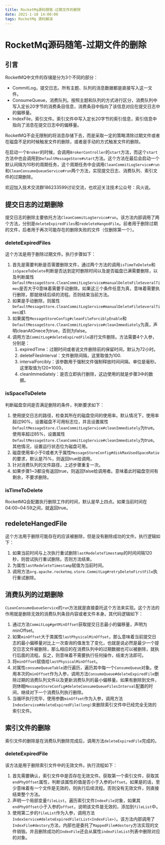 ```yaml
---
title: RocketMq源码随笔-过期文件的删除
date: 2021-1-18 14:00:00
tags: RocketMq 源码解读
---
```

# RocketMq源码随笔-过期文件的删除

## 引言

RocketMQ中文件的存储是分为3个不同的部分：

+ CommitLog，提交日志。所有主题、队列的消息数据都是直接写入这一文件。
+ ConsumeQueue，消费队列。按照主题和队列的方式进行区分，消费队列中写入定长20字节的消费条目信息，消费条目中指向了该信息对应在提交日志中的偏移量。
+ IndexFile，索引文件。索引文件中写入定长20字节的索引信息，索引信息中指向了消息在提交日志中的偏移量。

RocketMQ不会无限制的将消息存储下去，而是采取一定的策略清除过期文件或者在磁盘不足的时候触发文件的删除，或者是手动的方式触发文件的删除。

在启动一个`Broker`的时候，会调用`BrokerController`的`start`方法，而这个`start`方法中也会调用到`DefaultMessageStore#start`方法。这个方法在最后会启动一个默认间隔为10秒的周期任务，这个周期任务中会调用`CleanCommitLogService#run`和`CleanConsumeQueueService#run`两个方法，实现提交日志、消费队列、索引文件的过期删除。

欢迎加入技术交流群186233599讨论交流，也欢迎关注技术公众号：风火说。
<!--more-->

## 提交日志的过期删除

提交日志的删除主要依托方法`CleanCommitLogService#run`。该方法内部调用了两个方法，分别是`deleteExpiredFiles`和`redeleteHangedFile`。前者用于删除过期的文件，后者用于再次可能存在的删除失败的文件（仅删除第一个）。

### deleteExpiredFiles

这个方法是用于删除过期文件。执行步骤如下：

1. 首先是需要判断是否需要删除文件，通过两个方法的调用`isTimeToDelete`和`isSpaceToDelete`判断是否达到定时删除时间以及是否磁盘已满需要删除，以及判断属性`DefaultMessageStore.CleanCommitLogService#manualDeleteFileSeveralTimes`是否大于0意味着需要手动删除。如果这三个条件任意为真，意味着需要执行删除，那就继续后续的流程。否则结束当前方法。
2. 如果是手动删除，则属性`DefaultMessageStore.CleanCommitLogService#manualDeleteFileSeveralTimes`减1.
3. 如果属性`MessageStoreConfig#cleanFileForciblyEnable`和`DefaultMessageStore.CleanCommitLogService#cleanImmediately`为真，声明cleanAtOnece为true，否则为false。
4. 调用方法`CommitLog#deleteExpiredFile`进行文件删除。方法需要4个入参，分别是：
   1. expiredTime：过期时间或者说文件删除前的保留时间，默认为72小时。
   2. deleteFilesInterval：文件删除间隔，这里取值为100.
   3. intervalForcibly：该参数用于强制文件强制释放时间间隔，单位是毫秒。这里取值为120*1000，
   4. cleanImmediately：是否立即执行删除，这边使用的就是步骤3中的数据。

### isSpaceToDelete

判断磁盘空间是否满足删除的条件，判断要求如下：


1. 使用提交日志的路径，检查其所在的磁盘空间的使用率。默认情况下，使用率超过90%，设置磁盘不可用标志位，并且设置属性`DefaultMessageStore.CleanCommitLogService#cleanImmediately`为true。使用率超过85%，设置属性`DefaultMessageStore.CleanCommitLogService#cleanImmediately`为true。其他情况，设置运行状态位为磁盘可用。
2. 磁盘使用率小于0或者大于属性`MessageStoreConfig#diskMaxUsedSpaceRatio`的要求，默认是75%，则返回true给调用。
3. 针对消费队列的文件路径，上述步骤重复一次。
4. 如果步骤1~3都没有返回true，则返回false给调用者。意味着此时磁盘空间有剩余，不要求删除。

### isTimeToDelete

RocketMQ会配置执行删除工作的时间，默认是早上四点。如果当前时间在04:00~04:59之间，就返回true。

## redeleteHangedFile

这个方法用于删除可能存在的应该被删除，但是没有删除成功的文件。执行逻辑如下：

1. 如果当前时间与上次执行重试删除`lastRedeleteTimestamp`的时间间隔120秒，则尝试执行重试删除。否则方法结束。
2. 为属性`lastRedeleteTimestamp`赋值为当前时间。
3. 调用方法`org.apache.rocketmq.store.CommitLog#retryDeleteFirstFile`执行重试删除。

## 消费队列的过期删除

`CLeanConsumeQueueService`的`run`方法就是直接委托这个方法来实现。这个方法的作用就是删除无效的消费队列条目内容或者文件本身。其代码逻辑如下：

1. 通过方法`CommitLog#getMinOffset`获取提交日志最小的偏移量，声明为minOffset。
2. 如果`minOffset`大于类属性`lastPhysicalMinOffset`，那么意味着当前提交日志的最小偏移量对比上一次查询的值发生了变化，也就是说必然是最少一个提交日志文件被删除，那么相应的在消费队列中的过期数据也可以被删除，就执行后面的流程。反之，则意味着不需要执行任何操作，结束方法即可。
3. 将`minOffset`赋值给`lastPhysicalMinOffset`。
4. 对属性`consumeQueueTable`进行遍历，遍历其中每一个`ConsumeQueue`对象。使用本次的`minOffset`作为入参，调用方法`ConsumeQueue#deleteExpiredFile`删除过期的消费队列文件以及更新消费队列的最小偏移量。如果有删除到文件，则休眠`MessageStoreConfig#deleteConsumeQueueFilesInterval`配置的时间，继续对下一个消费队列执行删除。
5. 当循环执行完毕，使用参数`minOffset`作为入参，调用方法`IndexService#deleteExpiredFile(long)`来删除索引文件中已经完全无效的索引文件。

## 索引文件的删除

索引文件的删除是在消费队列删除完成后，调用方法`deleteExpiredFile`完成的。

### deleteExpiredFile

该方法是用于删除索引文件中的无效文件。执行流程如下：

1. 首先需要确认，索引文件中是否存在无效文件。获取第一个索引文件，获取其`endPhyOffset`属性，判断该属性的值是否小于入参的`offset`。如果是的话，至少意味着有一个文件是无效的，则执行后续流程。否则没有无效文件，则直接结束整个方法。
2. 声明一个局部变量`fileList`，遍历索引文件`IndexFile`对象，如果其`endPhyOffset`小于入参的`offset`，说明该文件是无效的，添加到`fileList`中。
3. 使用第二步的`fileList`作为入参，调用方法`IndexService#deleteExpiredFile(List<IndexFile>)`。该方法内部调用了`IndexFile#destory`方法，内部也是委托了`MappedFile#destory`方法实现的文件销毁。并且删除成功的`IndexFile`还会从属性`indexFileList`列表中删除对应的对象。